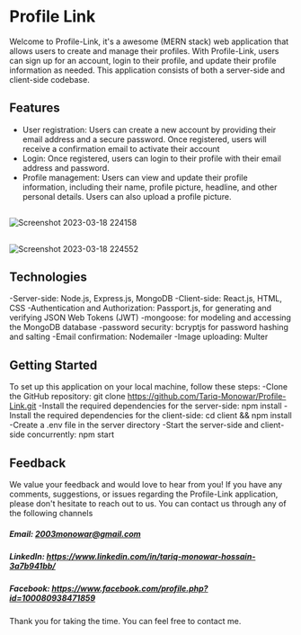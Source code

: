 # Profile Link

Welcome to Profile-Link, it's a awesome (MERN stack) web application that allows users to create and manage their profiles. With Profile-Link, users can sign up for an account, login to their profile, and update their profile information as needed. This application consists of both a server-side and client-side codebase.

## Features
- User registration: Users can create a new account by providing their email address and a secure password. Once registered, users will receive a confirmation email to activate their account
- Login: Once registered, users can login to their profile with their email address and password.
- Profile management: Users can view and update their profile information, including their name, profile picture, headline, and other personal details. Users can also upload a profile picture.
## 
![Screenshot 2023-03-18 224158](https://user-images.githubusercontent.com/101199109/226120765-9089f11d-c7b4-461b-8515-a1b21444d6fd.png)
## 
![Screenshot 2023-03-18 224552](https://user-images.githubusercontent.com/101199109/226120917-510a48e7-282b-4f79-9bb4-0b5d5a84182f.png)
## 
## Technologies
-Server-side: Node.js, Express.js, MongoDB
-Client-side: React.js, HTML, CSS
-Authentication and Authorization: Passport.js, for generating and verifying JSON Web Tokens (JWT)
-mongoose: for modeling and accessing the MongoDB database
-password security: bcryptjs for password hashing and salting
-Email confirmation: Nodemailer
-Image uploading: Multer

## Getting Started
To set up this application on your local machine, follow these steps:
-Clone the GitHub repository: git clone https://github.com/Tariq-Monowar/Profile-Link.git
-Install the required dependencies for the server-side: npm install
-Install the required dependencies for the client-side: cd client && npm install
-Create a .env file in the server directory
-Start the server-side and client-side concurrently: npm start

## Feedback
We value your feedback and would love to hear from you! If you have any comments, suggestions, or issues regarding the Profile-Link application, please don't hesitate to reach out to us. You can contact us through any of the following channels

##### Email: 2003monowar@gmail.com
##### LinkedIn: https://www.linkedin.com/in/tariq-monowar-hossain-3a7b941bb/
##### Facebook: https://www.facebook.com/profile.php?id=100080938471859

Thank you for taking the time. 
You can feel free to contact me.
